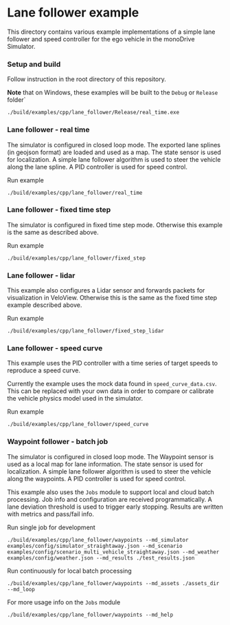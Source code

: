 # Lane follower example

This directory contains various example implementations of a simple lane follower and
speed controller for the ego vehicle in the monoDrive Simulator.


### Setup and build
Follow instruction in the root directory of this repository.


**Note** that on Windows, these examples will be built to the `Debug` or `Release` folder`
```
./build/examples/cpp/lane_follower/Release/real_time.exe
```


### Lane follower - real time
The simulator is configured in closed loop mode. The exported lane splines (in geojson format)
are loaded and used as a map. The state sensor is used for localization. A simple lane
follower algorithm is used to steer the vehicle along the lane spline. A PID controller
is used for speed control.

Run example
```
./build/examples/cpp/lane_follower/real_time
```



### Lane follower - fixed time step
The simulator is configured in fixed time step mode. Otherwise this example is the same as
described above.

Run example
```
./build/examples/cpp/lane_follower/fixed_step
```


### Lane follower - lidar
This example also configures a Lidar sensor and forwards packets for visualization in VeloView. Otherwise this is the same as the fixed time step example described above.

Run example
```
./build/examples/cpp/lane_follower/fixed_step_lidar
```


### Lane follower - speed curve
This example uses the PID controller with a time series of target speeds to reproduce a speed curve.

Currently the example uses the mock data found in `speed_curve_data.csv`. This can be replaced with your own
data in order to compare or calibrate the vehicle physics model used in the simulator.

Run example
```
./build/examples/cpp/lane_follower/speed_curve
```


### Waypoint follower - batch job

The simulator is configured in closed loop mode. The Waypoint sensor is used as a local map
for lane information. The state sensor is used for localization. A simple lane
follower algorithm is used to steer the vehicle along the waypoints. A PID controller
is used for speed control.

This example also uses the `Jobs` module to support local and cloud batch processing. Job
info and configuration are received programmatically. A lane deviation threshold is used to
trigger early stopping. Results are written with metrics and pass/fail info.


Run single job for development
```
./build/examples/cpp/lane_follower/waypoints --md_simulator examples/config/simulator_straightaway.json --md_scenario examples/config/scenario_multi_vehicle_straightaway.json --md_weather examples/config/weather.json --md_results ./test_results.json
```

Run continuously for local batch processing
```
./build/examples/cpp/lane_follower/waypoints --md_assets ./assets_dir --md_loop
```

For more usage info on the `Jobs` module
```
./build/examples/cpp/lane_follower/waypoints --md_help
```

